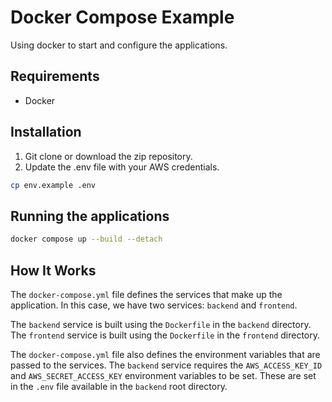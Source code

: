 # Docker Compose Example

Using docker to start and configure the applications.

## Requirements

- Docker

## Installation

1. Git clone or download the zip repository.
2. Update the .env file with your AWS credentials.

```bash
cp env.example .env
```

## Running the applications

```bash
docker compose up --build --detach
```

## How It Works

The `docker-compose.yml` file defines the services that make up the application. In this case, we have two services: `backend` and `frontend`.

The `backend` service is built using the `Dockerfile` in the `backend` directory. The `frontend` service is built using the `Dockerfile` in the `frontend` directory.

The `docker-compose.yml` file also defines the environment variables that are passed to the services. The `backend` service requires the `AWS_ACCESS_KEY_ID` and `AWS_SECRET_ACCESS_KEY` environment variables to be set. These are set in the `.env` file available in the `backend` root directory.
